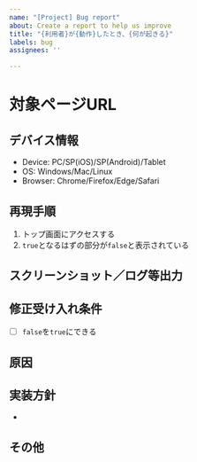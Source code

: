 ```yaml
---
name: "[Project] Bug report"
about: Create a report to help us improve
title: "{利用者}が{動作}したとき、{何が起きる}"
labels: bug
assignees: ''

---
```


# 対象ページURL

## デバイス情報
- Device: PC/SP(iOS)/SP(Android)/Tablet
- OS: Windows/Mac/Linux
- Browser: Chrome/Firefox/Edge/Safari

## 再現手順
1. トップ画面にアクセスする
2. `true`となるはずの部分が`false`と表示されている

## スクリーンショット／ログ等出力

## 修正受け入れ条件
- [ ] `false`を`true`にできる

## 原因

## 実装方針
-
## その他
